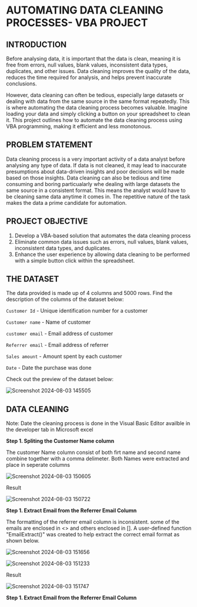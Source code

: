 # AUTOMATING DATA CLEANING PROCESSES- VBA PROJECT

## INTRODUCTION

Before analysing data, it is important that the data is clean, meaning it is free from errors, null values, blank values, inconsistent data types, duplicates, and other issues. 
Data cleaning improves the quality of the data, reduces the time required for analysis, and helps prevent inaccurate conclusions.

  However, data cleaning can often be tedious, especially large datasets or dealing with data from the same source in the same format repeatedly. This is where automating the data cleaning process becomes valuable.
Imagine loading your data and simply clicking a button on your spreadsheet to clean it. 
This project outlines how to automate the data cleaning process using VBA programming, making it efficient and less monotonous.

## PROBLEM STATEMENT
Data cleaning process is a very important activity of a data analyst before analysing any type of data. If data is not cleaned, it may lead to inaccurate presumptions about data-driven insights and poor decisions will be made based on those insights.
Data cleaning can also be tedious and time consuming and boring particualarly whe dealing with large datasets the same source in a consistent format. This means the analyst would have to be cleaning same data anytime it comes in.
The repetitive nature of the task makes the data a prime candidate for automation. 

## PROJECT OBJECTIVE

1. Develop a VBA-based solution that automates the data cleaning process
2. Eliminate common data issues such as errors, null values, blank values, inconsistent data types, and duplicates.
3. Enhance the user experience by allowing data cleaning to be performed with a simple button click within the spreadsheet.

## THE DATASET

The data provided is made up of 4 columns and 5000 rows.
Find the description of the columns of the dataset below: 

`Customer Id` - Unique identification number for a customer

`Customer name` - Name of customer

`customer email` - Email address of customer

`Referrer email` - Email address of referrer

`Sales amount` - Amount spent by each customer

`Date` - Date the purchase was done

Check out the preview of the dataset below: 

![Screenshot 2024-08-03 145505](https://github.com/user-attachments/assets/2f66d218-2b68-40b4-8c46-5f50c41d9c6b)


## DATA CLEANING
Note: Date the cleaning process is done in the Visual Basic Editor availble in the developer tab in Microsoft excel

**Step 1.  Spliting the Customer Name column**

The customer Name column consist of both firt name and second name combine together with a comma delimeter. Both Names were extracted and place in seperate columns

![Screenshot 2024-08-03 150605](https://github.com/user-attachments/assets/9e7d4007-2dfe-4c7e-bf81-2d3ed6310de3)

Result

![Screenshot 2024-08-03 150722](https://github.com/user-attachments/assets/101c4fff-54ab-49e5-aeff-835c2c8bb175)


**Step 1.  Extract Email from the Referrer Email Column**

The formatting of the referrer email column is inconsistent.
some of the emails are enclosed in <> and others enclosed in []. A user-defined function "EmailExtract()" was created to help extract the correct email format as shown below. 

![Screenshot 2024-08-03 151656](https://github.com/user-attachments/assets/29596369-b0e1-44b8-afad-808dcdcdeb98)


![Screenshot 2024-08-03 151233](https://github.com/user-attachments/assets/6a5b962f-b1cc-4ab7-8916-2e0f6c4f053a)

Result

![Screenshot 2024-08-03 151747](https://github.com/user-attachments/assets/27cc0ed6-ce4c-4790-9b93-f18015fee845)

**Step 1.  Extract Email from the Referrer Email Column**











